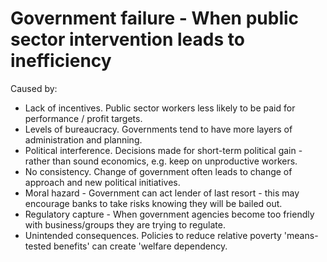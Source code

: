 # Government failure - When public sector intervention leads to inefficiency

Caused by:
* Lack of incentives. Public sector workers less likely to be paid for performance / profit targets.
* Levels of bureaucracy. Governments tend to have more layers of administration and planning.
* Political interference. Decisions made for short-term political gain - rather than sound economics, e.g. keep on unproductive workers.
* No consistency. Change of government often leads to change of approach and new political initiatives.
* Moral hazard - Government can act lender of last resort - this may encourage banks to take risks knowing they will be bailed out.
* Regulatory capture - When government agencies become too friendly with business/groups they are trying to regulate.
* Unintended consequences. Policies to reduce relative poverty 'means-tested benefits' can create 'welfare dependency.

